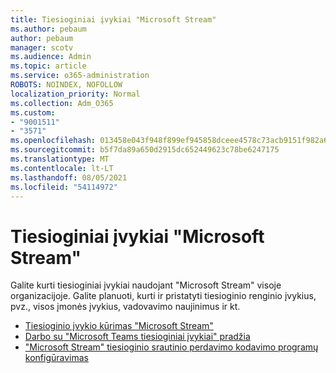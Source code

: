 ```yaml
---
title: Tiesioginiai įvykiai "Microsoft Stream"
ms.author: pebaum
author: pebaum
manager: scotv
ms.audience: Admin
ms.topic: article
ms.service: o365-administration
ROBOTS: NOINDEX, NOFOLLOW
localization_priority: Normal
ms.collection: Adm_O365
ms.custom:
- "9001511"
- "3571"
ms.openlocfilehash: 013458e043f948f899ef945858dceee4578c73acb9151f982a6ca010a5683f52
ms.sourcegitcommit: b5f7da89a650d2915dc652449623c78be6247175
ms.translationtype: MT
ms.contentlocale: lt-LT
ms.lasthandoff: 08/05/2021
ms.locfileid: "54114972"
---
```

# <a name="live-events-in-microsoft-stream"></a>Tiesioginiai įvykiai "Microsoft Stream"

Galite kurti tiesioginiai įvykiai naudojant "Microsoft Stream" visoje organizacijoje. Galite planuoti, kurti ir pristatyti tiesioginio renginio įvykius, pvz., visos įmonės įvykius, vadovavimo naujinimus ir kt.

- [Tiesioginio įvykio kūrimas "Microsoft Stream"](https://docs.microsoft.com/stream/live-create-event)
- [Darbo su "Microsoft Teams tiesioginiai įvykiai" pradžia](https://support.office.com/article/get-started-with-microsoft-teams-live-events-d077fec2-a058-483e-9ab5-1494afda578a)
- ["Microsoft Stream" tiesioginio srautinio perdavimo kodavimo programų konfigūravimas](https://docs.microsoft.com/stream/live-encoder-setup)
